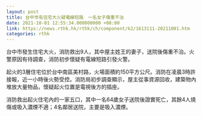 ```yaml
---
layout: post
title: 台中市有住宅大火疑電線短路　一名女子傷重不治
date: 2021-10-01 12:55:34.000000000 +08:00
link: https://news.rthk.hk/rthk/ch/component/k2/1613111-20211001.htm
categories: rthk
---
```


台中市發生住宅大火，消防救出9人，其中屋主姓王的妻子，送院後傷重不治。火警原因有待調查，消防初步懷疑有電線短路引發火警。

起火的3層住宅位於台中南區美村路，火場面積約150平方公尺。消防在凌晨3時許接報，近一小時後火勢受控。消防局初步調查顯示，屋主從事資源回收，建築物內堆放大量物品，懷疑起火位置是電視後方的插座。

消防救出起火住宅內的一家五口，其中一名64歲女子送院後證實死亡，其餘4人燒傷或吸入濃煙不適；4名鄰居送院，主要是吸入濃煙。
